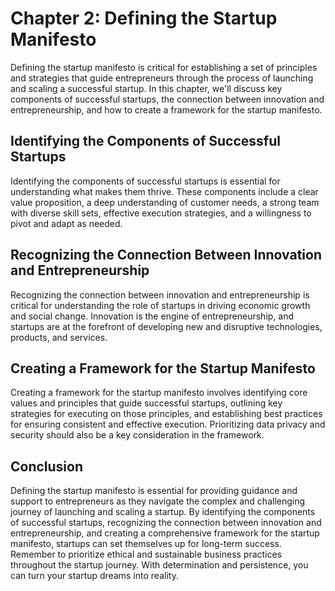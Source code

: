 Chapter 2: Defining the Startup Manifesto
=========================================

Defining the startup manifesto is critical for establishing a set of principles and strategies that guide entrepreneurs through the process of launching and scaling a successful startup. In this chapter, we'll discuss key components of successful startups, the connection between innovation and entrepreneurship, and how to create a framework for the startup manifesto.

Identifying the Components of Successful Startups
-------------------------------------------------

Identifying the components of successful startups is essential for understanding what makes them thrive. These components include a clear value proposition, a deep understanding of customer needs, a strong team with diverse skill sets, effective execution strategies, and a willingness to pivot and adapt as needed.

Recognizing the Connection Between Innovation and Entrepreneurship
------------------------------------------------------------------

Recognizing the connection between innovation and entrepreneurship is critical for understanding the role of startups in driving economic growth and social change. Innovation is the engine of entrepreneurship, and startups are at the forefront of developing new and disruptive technologies, products, and services.

Creating a Framework for the Startup Manifesto
----------------------------------------------

Creating a framework for the startup manifesto involves identifying core values and principles that guide successful startups, outlining key strategies for executing on those principles, and establishing best practices for ensuring consistent and effective execution. Prioritizing data privacy and security should also be a key consideration in the framework.

Conclusion
----------

Defining the startup manifesto is essential for providing guidance and support to entrepreneurs as they navigate the complex and challenging journey of launching and scaling a startup. By identifying the components of successful startups, recognizing the connection between innovation and entrepreneurship, and creating a comprehensive framework for the startup manifesto, startups can set themselves up for long-term success. Remember to prioritize ethical and sustainable business practices throughout the startup journey. With determination and persistence, you can turn your startup dreams into reality.


